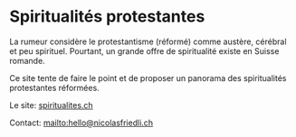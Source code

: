 # Spiritualités protestantes

La rumeur considère le protestantisme (réformé) comme austère, cérébral et peu spirituel.
Pourtant, un grande offre de spiritualité existe en Suisse romande.

Ce site tente de faire le point et de proposer un panorama des spiritualités protestantes réformées.

Le site: [spiritualites.ch](https://spiritualites.ch/)

Contact: [mailto:hello@nicolasfriedli.ch](hello@nicolasfriedli.ch)